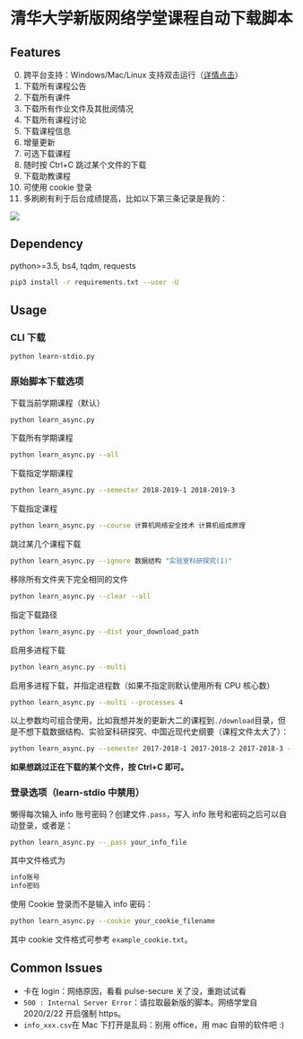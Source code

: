 # 清华大学新版网络学堂课程自动下载脚本

## Features

0. 跨平台支持：Windows/Mac/Linux 支持双击运行（[详情点击](https://github.com/Trinkle23897/learn2018-autodown/releases)）
1. 下载所有课程公告
2. 下载所有课件
3. 下载所有作业文件及其批阅情况
4. 下载所有课程讨论
5. 下载课程信息
6. 增量更新
7. 可选下载课程
8. 随时按 Ctrl+C 跳过某个文件的下载
9. 下载助教课程
10. 可使用 cookie 登录
11. 多刷刷有利于后台成绩提高，比如以下第三条记录是我的：

![](hint.jpg)

## Dependency

python>=3.5, bs4, tqdm, requests

```bash
pip3 install -r requirements.txt --user -U
```

## Usage

### CLI 下载

```bash
python learn-stdio.py
```

### 原始脚本下载选项

下载当前学期课程（默认）

```bash
python learn_async.py
```

下载所有学期课程

```bash
python learn_async.py --all
```

下载指定学期课程

```bash
python learn_async.py --semester 2018-2019-1 2018-2019-3
```

下载指定课程

```bash
python learn_async.py --course 计算机网络安全技术 计算机组成原理
```

跳过某几个课程下载

```bash
python learn_async.py --ignore 数据结构 "实验室科研探究(1)"
```

移除所有文件夹下完全相同的文件

```bash
python learn_async.py --clear --all
```

指定下载路径

```bash
python learn_async.py --dist your_download_path
```

启用多进程下载

```bash
python learn_async.py --multi
```

启用多进程下载，并指定进程数（如果不指定则默认使用所有 CPU 核心数）

```bash
python learn_async.py --multi --processes 4
```

以上参数均可组合使用，比如我想并发的更新大二的课程到`./download`目录，但是不想下载数据结构、实验室科研探究、中国近现代史纲要（课程文件太大了）：

```bash
python learn_async.py --semester 2017-2018-1 2017-2018-2 2017-2018-3 --ignore 数据结构 "实验室科研探究(2)" 中国近现代史纲要 --multi --dist ./download
```

**如果想跳过正在下载的某个文件，按 Ctrl+C 即可。**

### 登录选项（learn-stdio 中禁用）

懒得每次输入 info 账号密码？创建文件`.pass`，写入 info 账号和密码之后可以自动登录，或者是：

```bash
python learn_async.py --_pass your_info_file
```

其中文件格式为

```bash
info账号
info密码
```

使用 Cookie 登录而不是输入 info 密码：

```bash
python learn_async.py --cookie your_cookie_filename
```

其中 cookie 文件格式可参考 `example_cookie.txt`。

## Common Issues

- 卡在 login：网络原因，看看 pulse-secure 关了没，重跑试试看
- `500 : Internal Server Error`：请拉取最新版的脚本。网络学堂自 2020/2/22 开启强制 https。
- `info_xxx.csv`在 Mac 下打开是乱码：别用 office，用 mac 自带的软件吧 :)
